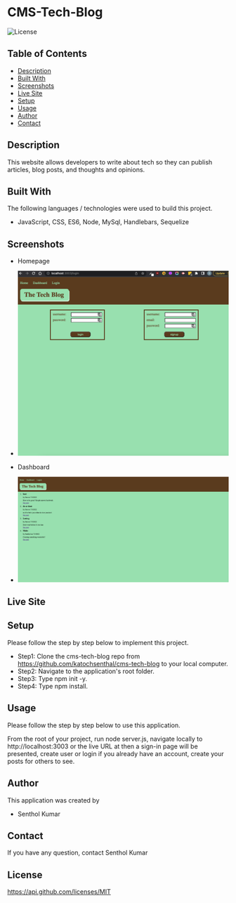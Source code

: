 # CMS-Tech-Blog

![License](https://img.shields.io/badge/License-MIT-orange.svg?style=plastic&logo=appveyor)

## Table of Contents

- [Description](#description)
- [Built With](#Built-With)
- [Screenshots](#screenshots)
- [Live Site](#live-site)
- [Setup](#setup)
- [Usage](#usage)
- [Author](#author)
- [Contact](#Contact)

## Description

This website allows developers to write about tech so they can publish articles, blog posts, and thoughts and opinions.

## Built With

The following languages / technologies were used to build this project.

- JavaScript, CSS, ES6, Node, MySql, Handlebars, Sequelize

## Screenshots

- Homepage

* ![Alt text](./public/screenshots/login.png)

- Dashboard

* ![Alt text](./public/screenshots/post.png)

## Live Site

## Setup

Please follow the step by step below to implement this project.

- Step1: Clone the cms-tech-blog repo from https://github.com/katochsenthal/cms-tech-blog to your local computer. <br>
- Step2: Navigate to the application's root folder. <br>
- Step3: Type npm init -y. <br>
- Step4: Type npm install. <br>

## Usage

Please follow the step by step below to use this application.

From the root of your project, run node server.js, navigate locally to http://localhost:3003 or the live URL at then a sign-in page will be presented, create user or login if you already have an account, create your posts for others to see.

## Author

This application was created by

- Senthol Kumar

## Contact

If you have any question, contact Senthol Kumar

## License

https://api.github.com/licenses/MIT
